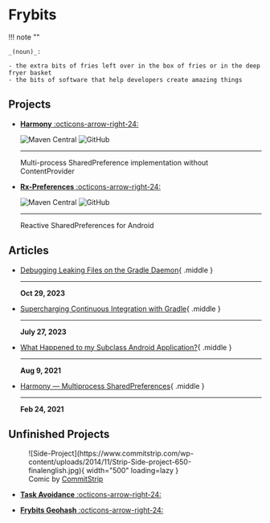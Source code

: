 # Frybits
!!! note ""

    _(noun)_:

    - the extra bits of fries left over in the box of fries or in the deep fryer basket
    - the bits of software that help developers create amazing things

## Projects
<div class="grid cards" markdown>

-   [__Harmony__ :octicons-arrow-right-24:](https://github.com/pablobaxter/Harmony)

    ![Maven Central](https://img.shields.io/maven-central/v/com.frybits.harmony/harmony) ![GitHub](https://img.shields.io/github/license/pablobaxter/harmony)

    ---

    Multi-process SharedPreference implementation without ContentProvider

-   [__Rx-Preferences__ :octicons-arrow-right-24:](https://github.com/pablobaxter/rx-preferences)

    ![Maven Central](https://img.shields.io/maven-central/v/com.frybits.rx.preferences/bom)
    ![GitHub](https://img.shields.io/github/license/pablobaxter/rx-preferences)

    ---

     Reactive SharedPreferences for Android

</div>

## Articles

<div class="grid cards" markdown>

-   [Debugging Leaking Files on the Gradle Daemon](https://dev.to/pablobaxter/too-many-open-files-debugging-leaking-files-on-the-gradle-daemon-3hlg){ .middle }

    ---

    __Oct 29, 2023__

-   [Supercharging Continuous Integration with Gradle](https://developer.squareup.com/blog/supercharging-continuous-integration-with-gradle/){ .middle }

    ---

    __July 27, 2023__

-   [What Happened to my Subclass Android Application?](https://medium.com/@pablobaxter/what-happened-to-my-subclass-android-application-924c91bafcac?source=friends_link&sk=5c57ceba870af9c604270f371a328c6a){ .middle }

    ---

    __Aug 9, 2021__

-   [Harmony — Multiprocess SharedPreferences](https://medium.com/swlh/harmony-sharedpreferences-4d0fb500907e?source=friends_link&sk=22b45fe99fe66a085dc8d455d0d90178){ .middle }

    ---

    __Feb 24, 2021__

</div>

## Unfinished Projects

<figure markdown="span">
  ![Side-Project](https://www.commitstrip.com/wp-content/uploads/2014/11/Strip-Side-project-650-finalenglish.jpg){ width="500" loading=lazy }
  <figcaption>Comic by <a href="https://www.commitstrip.com/en/2014/11/25/west-side-project-story/?">CommitStrip</a></figcaption>
</figure>

<div class="grid cards" markdown>

-   [__Task Avoidance__ :octicons-arrow-right-24:](https://github.com/pablobaxter/task-avoidance)

-   [__Frybits Geohash__ :octicons-arrow-right-24:](https://github.com/pablobaxter/frybits-geohash)

</div>